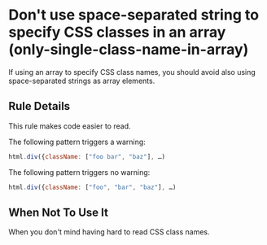 # Don't use space-separated string to specify CSS classes in an array (only-single-class-name-in-array)

If using an array to specify CSS class names, you should avoid also using space-separated strings as array elements.

## Rule Details

This rule makes code easier to read.

The following pattern triggers a warning:

```js
html.div({className: ["foo bar", "baz"], …)
```

The following pattern triggers no warning:

```js
html.div({className: ["foo", "bar", "baz"], …)
```

## When Not To Use It

When you don't mind having hard to read CSS class names.
